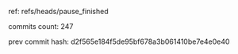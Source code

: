 ref: refs/heads/pause_finished

commits count:
247

prev commit hash:
d2f565e184f5de95bf678a3b061410be7e4e0e40

